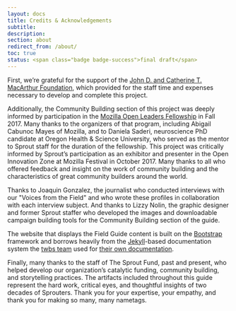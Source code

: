 ```yaml
---
layout: docs
title: Credits & Acknowledgements
subtitle:
description:
section: about
redirect_from: /about/
toc: true
status: <span class="badge badge-success">final draft</span>
---
```


First, we’re grateful for the support of the [John D. and Catherine T. MacArthur Foundation](https://www.macfound.org/), which provided for the staff time and expenses necessary to develop and complete this project.

Additionally, the Community Building section of this project was deeply informed by participation in the [Mozilla Open Leaders Fellowship](https://foundation.mozilla.org/opportunity/mozilla-open-leaders/) in Fall 2017. Many thanks to the organizers of that program, including Abigail Cabunoc Mayes of Mozilla, and to Daniela Saderi, neuroscience PhD candidate at Oregon Health & Science University, who served as the mentor to Sprout staff for the duration of the fellowship. This project was critically informed by Sprout’s participation as an exhibitor and presenter in the Open Innovation Zone at Mozilla Festival in October 2017. Many thanks to all who offered feedback and insight on the work of community building and the characteristics of great community builders around the world.

Thanks to Joaquin Gonzalez, the journalist who conducted interviews with our "Voices from the Field" and who wrote these profiles in collaboration with each interview subject. And thanks to Lizzy Nolin, the graphic designer and former Sprout staffer who developed the images and downloadable campaign building tools for the Community Building section of the guide.

The website that displays the Field Guide content is built on the [Bootstrap](https://getbootstrap.com/) framework and borrows heavily from the [Jekyll](https://jekyllrb.com/)-based documentation system the [twbs team](https://github.com/twbs/) used for [their own documentation](https://getbootstrap.com/docs/).

Finally, many thanks to the staff of The Sprout Fund, past and present, who helped develop our organization’s catalytic funding, community building, and storytelling practices. The artifacts included throughout this guide represent the hard work, critical eyes, and thoughtful insights of two decades of Sprouters. Thank you for your expertise, your empathy, and thank you for making so many, many nametags.
